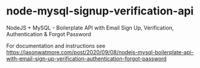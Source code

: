 # node-mysql-signup-verification-api

NodeJS + MySQL - Boilerplate API with Email Sign Up, Verification, Authentication & Forgot Password

For documentation and instructions see https://jasonwatmore.com/post/2020/09/08/nodejs-mysql-boilerplate-api-with-email-sign-up-verification-authentication-forgot-password